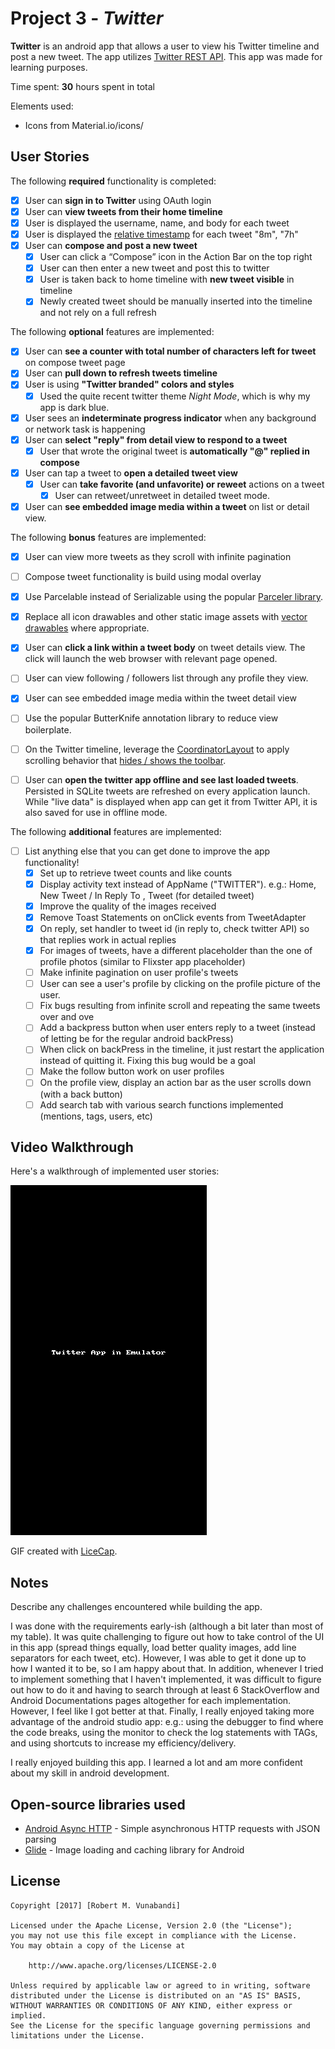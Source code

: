 # Project 3 - *Twitter*

**Twitter** is an android app that allows a user to view his Twitter timeline and post a new tweet. The app utilizes [Twitter REST API](https://dev.twitter.com/rest/public).
This app was made for learning purposes.


Time spent: **30** hours spent in total

Elements used:
- Icons from Material.io/icons/

## User Stories

The following **required** functionality is completed:

* [x]   User can **sign in to Twitter** using OAuth login
* [x]   User can **view tweets from their home timeline**
  * [x] User is displayed the username, name, and body for each tweet
  * [x] User is displayed the [relative timestamp](https://gist.github.com/nesquena/f786232f5ef72f6e10a7) for each tweet "8m", "7h"
* [x] User can **compose and post a new tweet**
  * [x] User can click a “Compose” icon in the Action Bar on the top right
  * [x] User can then enter a new tweet and post this to twitter
  * [x] User is taken back to home timeline with **new tweet visible** in timeline
  * [x] Newly created tweet should be manually inserted into the timeline and not rely on a full refresh

The following **optional** features are implemented:

* [x] User can **see a counter with total number of characters left for tweet** on compose tweet page
* [x] User can **pull down to refresh tweets timeline**
* [x] User is using **"Twitter branded" colors and styles**
  * [x] Used the quite recent twitter theme *Night Mode*, which is why my app is dark blue.
* [x] User sees an **indeterminate progress indicator** when any background or network task is happening
* [x] User can **select "reply" from detail view to respond to a tweet**
  * [x] User that wrote the original tweet is **automatically "@" replied in compose**
* [x] User can tap a tweet to **open a detailed tweet view**
  * [x] User can **take favorite (and unfavorite) or reweet** actions on a tweet
    * [x] User can retweet/unretweet in detailed tweet mode.
* [x] User can **see embedded image media within a tweet** on list or detail view.

The following **bonus** features are implemented:

* [x] User can view more tweets as they scroll with infinite pagination
* [ ] Compose tweet functionality is build using modal overlay
* [x] Use Parcelable instead of Serializable using the popular [Parceler library](http://guides.codepath.com/android/Using-Parceler).
* [x] Replace all icon drawables and other static image assets with [vector drawables](http://guides.codepath.com/android/Drawables#vector-drawables) where appropriate.
* [x] User can **click a link within a tweet body** on tweet details view. The click will launch the web browser with relevant page opened.
* [ ] User can view following / followers list through any profile they view.
* [x] User can see embedded image media within the tweet detail view
* [ ] Use the popular ButterKnife annotation library to reduce view boilerplate.
* [ ] On the Twitter timeline, leverage the [CoordinatorLayout](http://guides.codepath.com/android/Handling-Scrolls-with-CoordinatorLayout#responding-to-scroll-events) to apply scrolling behavior that [hides / shows the toolbar](http://guides.codepath.com/android/Using-the-App-ToolBar#reacting-to-scroll).
* [ ] User can **open the twitter app offline and see last loaded tweets**. Persisted in SQLite tweets are refreshed on every application launch. While "live data" is displayed when app can get it from Twitter API, it is also saved for use in offline mode.


The following **additional** features are implemented:

* [ ] List anything else that you can get done to improve the app functionality!
  * [x] Set up to retrieve tweet counts and like counts
  * [x] Display activity text instead of AppName ("TWITTER"). e.g.: Home, New Tweet / In Reply To , Tweet (for detailed tweet)
  * [x] Improve the quality of the images received
  * [x] Remove Toast Statements on onClick events from TweetAdapter
  * [x] On reply, set handler to tweet id (in reply to, check twitter API) so that replies work in actual replies
  * [x] For images of tweets, have a different placeholder than the one of profile photos (similar to Flixster app placeholder)
  * [ ] Make infinite pagination on user profile's tweets
  * [ ] User can see a user's profile by clicking on the profile picture of the user.
  * [ ] Fix bugs resulting from infinite scroll and repeating the same tweets over and ove 
  * [ ] Add a backpress button when user enters reply to a tweet (instead of letting be for the regular android backPress)
  * [ ] When click on backPress in the timeline, it just restart the application instead of quitting it. Fixing this bug would be a goal
  * [ ] Make the follow button work on user profiles
  * [ ] On the profile view, display an action bar as the user scrolls down (with a back button)
  * [ ] Add search tab with various search functions implemented (mentions, tags, users, etc)

## Video Walkthrough

Here's a walkthrough of implemented user stories:

![Twitter Demo](TwitterDemoGIF.gif)

GIF created with [LiceCap](http://www.cockos.com/licecap/).

## Notes

Describe any challenges encountered while building the app.

I was done with the requirements early-ish (although a bit later than most of my table). It was quite challenging to figure out how to take control of the UI in this app (spread things equally, load better quality images, add line separators for each tweet, etc). However, I was able to get it done up to how I wanted it to be, so I am happy about that. In addition, whenever I tried to implement something that I haven't implemented, it was difficult to figure out how to do it and having to search through at least 6 StackOverflow and Android Documentations pages altogether for each implementation. However, I feel like I got better at that. Finally, I really enjoyed taking more advantage of the android studio app: e.g.: using the debugger to find where the code breaks, using the monitor to check the log statements with TAGs, and using shortcuts to increase my efficiency/delivery.

I really enjoyed building this app. I learned a lot and am more confident about my skill in android development.

## Open-source libraries used

- [Android Async HTTP](https://github.com/loopj/android-async-http) - Simple asynchronous HTTP requests with JSON parsing
- [Glide](https://github.com/bumptech/glide) - Image loading and caching library for Android

## License

    Copyright [2017] [Robert M. Vunabandi]

    Licensed under the Apache License, Version 2.0 (the "License");
    you may not use this file except in compliance with the License.
    You may obtain a copy of the License at

        http://www.apache.org/licenses/LICENSE-2.0

    Unless required by applicable law or agreed to in writing, software
    distributed under the License is distributed on an "AS IS" BASIS,
    WITHOUT WARRANTIES OR CONDITIONS OF ANY KIND, either express or implied.
    See the License for the specific language governing permissions and
    limitations under the License.

